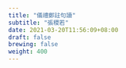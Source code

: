 ```yaml
---
title: "儀禮鄭註句讀"
subtitle: "張稷若"
date: 2021-03-20T11:56:09+08:00
draft: false
brewing: false
weight: 400
---
```


